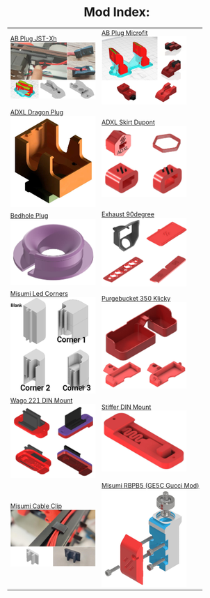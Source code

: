 <center><h1>Mod Index:</h1>
<table>
  <tr>
    <td><a href="https://github.com/Ramalama2/Voron-2-Mods/tree/main/AB_Plug_JST-XH">AB Plug JST-Xh<br><img src="./AB_Plug_JST-XH/Pic-Index.jpg" alt="1" width=196px></a></td>
    <td><a href="https://github.com/Ramalama2/Voron-2-Mods/tree/main/AB_Plug_Microfit">AB Plug Microfit<br><img src="./AB_Plug_Microfit/Pic-Index.png" alt="1" width=196px></a></td>
   </tr> 
   <tr>
    <td><a href="https://github.com/Ramalama2/Voron-2-Mods/tree/main/ADXL_Dragon_Plug">ADXL Dragon Plug<br><img src="./ADXL_Dragon_Plug/Pic-Index.jpg" alt="1" width=196px></a></td>
    <td><a href="https://github.com/Ramalama2/Voron-2-Mods/tree/main/ADXL_Skirt_Dupont">ADXL Skirt Dupont<br><img src="./ADXL_Skirt_Dupont/Pic-Index.jpg" alt="1" width=196px></a></td>
  </tr>
     <tr>
    <td><a href="https://github.com/Ramalama2/Voron-2-Mods/tree/main/Bedhole_Plug">Bedhole Plug<br><img src="./Bedhole_Plug/Pic-Index.jpg" alt="1" width=196px></a></td>
    <td><a href="https://github.com/Ramalama2/Voron-2-Mods/tree/main/Exhaust_90">Exhaust 90degree<br><img src="./Exhaust_90/Pic-Index.jpg" alt="1" width=196px></a></td>
  </tr>
     <tr>
    <td><a href="https://github.com/Ramalama2/Voron-2-Mods/tree/main/Led_Corners">Misumi Led Corners<br><img src="./Led_Corners/Pic-Index.jpg" alt="1" width=196px></a></td>
    <td><a href="https://github.com/Ramalama2/Voron-2-Mods/tree/main/PurgeBucket_350_Klicky">Purgebucket 350 Klicky<br><img src="./PurgeBucket_350_Klicky/Pic-Index.jpg" alt="1" width=196px></a></td>
  </tr>
  <tr>
    <td><a href="https://github.com/Ramalama2/Voron-2-Mods/tree/main/Wagomount_221">Wago 221 DIN Mount<br><img src="./Wagomount_221/Pic-Index.jpg" alt="1" width=196px></a></td>
    <td><a href="https://github.com/Ramalama2/Voron-2-Mods/tree/main/Stiffer_DinMount">Stiffer DIN Mount<br><img src="./Stiffer_DinMount/Pic-Index.jpg" alt="1" width=196px></a></td>
  </tr>
    <tr>
    <td><a href="https://github.com/Ramalama2/Voron-2-Mods/tree/main/Misumi_Cable_Clip">Misumi Cable Clip<br><img src="./Misumi_Cable_Clip/Pic-Index.jpg" alt="1" width=196px></a></td>
    <td><a href="https://github.com/Ramalama2/Voron-2-Mods/tree/main/Misumi_RBPB5">Misumi RBPB5 (GE5C Gucci Mod)<br><img src="./Misumi_RBPB5/Pic-Index.jpg" alt="1" width=196px></a></td>
  </tr>
  </table></center>
